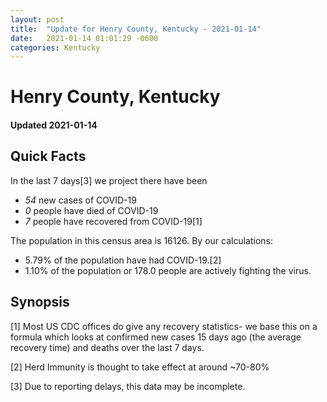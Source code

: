 ```yaml
---
layout: post
title:  "Update for Henry County, Kentucky - 2021-01-14"
date:   2021-01-14 01:01:29 -0600
categories: Kentucky
---
```


# Henry County, Kentucky
#### Updated 2021-01-14

## Quick Facts

In the last 7 days[3] we project there have been
- *54* new cases of COVID-19
- *0* people have died of COVID-19
- *7* people have recovered from COVID-19[1]

The population in this census area is 16126. By our calculations:
- 5.79% of the population have had COVID-19.[2]
- 1.10% of the population or 178.0 people are actively fighting the virus.

## Synopsis




[1] Most US CDC offices do give any recovery statistics- we base this on a formula which looks at confirmed new cases
15 days ago (the average recovery time) and deaths over the last 7 days.

[2] Herd Immunity is thought to take effect at around ~70-80%

[3] Due to reporting delays, this data may be incomplete.
 
    